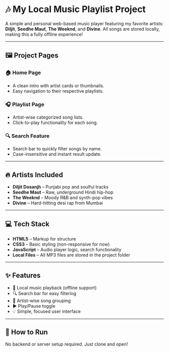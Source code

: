 # 🎶 My Local Music Playlist Project

A simple and personal web-based music player featuring my favorite artists: **Diljit**, **Seedhe Maut**, **The Weeknd**, and **Divine**. All songs are stored locally, making this a fully offline experience!

---

## 🖼️ Project Pages

### 🏠 Home Page
- A clean intro with artist cards or thumbnails.
- Easy navigation to their respective playlists.

### 🎧 Playlist Page
- Artist-wise categorized song lists.
- Click-to-play functionality for each song.

### 🔍 Search Feature
- Search bar to quickly filter songs by name.
- Case-insensitive and instant result update.

---

## 🔥 Artists Included

- **Diljit Dosanjh** – Punjabi pop and soulful tracks  
- **Seedhe Maut** – Raw, underground Hindi hip-hop  
- **The Weeknd** – Moody R&B and synth-pop vibes  
- **Divine** – Hard-hitting desi rap from Mumbai

---

## 💻 Tech Stack

- **HTML5** – Markup for structure  
- **CSS3** – Basic styling (non-responsive for now)  
- **JavaScript** – Audio player logic, search functionality  
- **Local Files** – All MP3 files are stored in the project folder

---

## ✨ Features

- 🎵 Local music playback (offline support)
- 🔍 Search bar for easy filtering
- 📁 Artist-wise song grouping
- ▶️ Play/Pause toggle
- 💡 Simple, focused user interface

---

## 🚀 How to Run

No backend or server setup required. Just clone and open!


